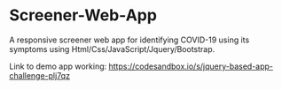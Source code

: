 # Screener-Web-App
A responsive screener web app for identifying COVID-19 using its symptoms using Html/Css/JavaScript/Jquery/Bootstrap.

Link to demo app working: 
https://codesandbox.io/s/jquery-based-app-challenge-plj7qz
